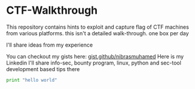 # CTF-Walkthrough
This repository contains hints to exploit and capture flag of  CTF machines from various platforms. 
this isn't a detailed walk-through. 
one box per day


I'll share ideas from my experience 


You can checkout my gists here: [gist.github/nibrasmuhamed](gist.github.com/nibrasmuhamed)
Here is my Linkedin [](https://www.linkedin.com/in/nibras-muhammed-144721199)
I'll share info-sec, bounty program, linux, python and sec-tool development based tips there

```python
print "hello world" 
```
